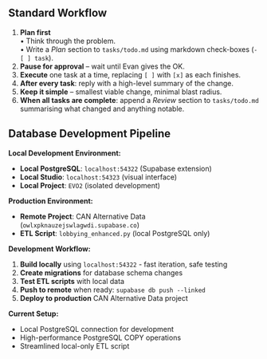 ## Standard Workflow
1. **Plan first**  
   • Think through the problem.  
   • Write a *Plan* section to `tasks/todo.md` using markdown check-boxes (`- [ ] task`).  
2. **Pause for approval** – wait until Evan gives the OK.  
3. **Execute** one task at a time, replacing `[ ]` with `[x]` as each finishes.  
4. **After every task**: reply with a high-level summary of the change.  
5. **Keep it simple** – smallest viable change, minimal blast radius.  
6. **When all tasks are complete**: append a *Review* section to `tasks/todo.md` summarising what changed and anything notable.

## Database Development Pipeline
**Local Development Environment:**
- **Local PostgreSQL**: `localhost:54322` (Supabase extension)
- **Local Studio**: `localhost:54323` (visual interface)
- **Local Project**: `EVO2` (isolated development)

**Production Environment:**
- **Remote Project**: CAN Alternative Data (`owlxpknauzejswlagwdi.supabase.co`)
- **ETL Script**: `lobbying_enhanced.py` (local PostgreSQL only)

**Development Workflow:**
1. **Build locally** using `localhost:54322` - fast iteration, safe testing
2. **Create migrations** for database schema changes
3. **Test ETL scripts** with local data
4. **Push to remote** when ready: `supabase db push --linked`
5. **Deploy to production** CAN Alternative Data project

**Current Setup:**
- Local PostgreSQL connection for development
- High-performance PostgreSQL COPY operations
- Streamlined local-only ETL script  
